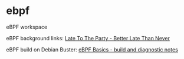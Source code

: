 # ebpf
eBPF workspace

eBPF background links: [Late To The Party - Better Late Than Never](https://blog.raymond.burkholder.net/index.php?/archives/982-Late-To-The-Party-Better-Late-Than-Never.html)

eBPF build on Debian Buster: [eBPF Basics - build and diagnostic notes](https://blog.raymond.burkholder.net/index.php?/archives/1000-eBPF-Basics.html)
